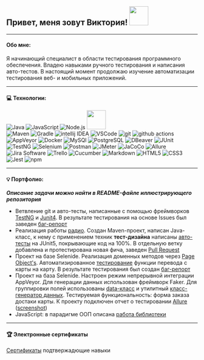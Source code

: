 ## Привет, меня зовут Виктория! <img src="https://media.giphy.com/media/mGcNjsfWAjY5AEZNw6/giphy.gif" width="50">

---

#### Обо мне:

Я начинающий специалист в области тестирования программного обеспечения. Владею навыками ручного тестирования и написания авто-тестов. В настоящий момент продолжаю изучение автоматизации тестирования веб- и мобильных приложений.

---

#### 💻 Технологии:
 <img alt="Java" src="https://img.shields.io/badge/Java-white?style=for-the-badge&logo=&logoColor=000000"/> <img alt="JavaScript" src="https://img.shields.io/badge/JavaScript-%23323330.svg?style=for-the-badge&logo=javascript&logoColor=23F7DF1E"/> <img alt="Node.js" src="https://img.shields.io/badge/Node.js-%23323330.svg?style=for-the-badge&logo=nodedotjs&logoColor=339933"/> <img src="https://media.giphy.com/media/VgCDAzcKvsR6OM0uWg/giphy.gif" width="50">  
 <img alt="Maven" src="https://img.shields.io/badge/-Maven-C71A36?style=for-the-badge&logo=apachemaven&logoColor=white"/>
 <img alt="Gradle" src="https://img.shields.io/badge/-Gradle-02303A?style=for-the-badge&logo=gradle&logoColor=white"/>
 <img alt="intellij IDEA" src="https://img.shields.io/badge/-intellij IDEA-%23323330.svg?style=for-the-badge&logo=intellijidea&logoColor=white"/>
 <img alt="VSCode" src="https://img.shields.io/badge/-Visual Studio Code-007ACC?style=for-the-badge&logo=visualstudiocode&logoColor=white"/>
 <img alt="git" src="https://img.shields.io/badge/-Git-F05032?style=for-the-badge&logo=git&logoColor=white" /> 
 <img alt="github actions" src="https://img.shields.io/badge/-Github_Actions-2088FF?style=for-the-badge&logo=github-actions&logoColor=white" />
 <img alt="AppVeyor" src="https://img.shields.io/badge/-AppVeyor-00B3E0?style=for-the-badge&logo=appveyor&logoColor=white"/>
 <img alt="Docker" src="https://img.shields.io/badge/-Docker-46a2f1?style=for-the-badge&logo=docker&logoColor=white" />
 <img alt="MySQl" src="https://img.shields.io/badge/-MySQl-4479A1?style=for-the-badge&logo=mysql&logoColor=white"/>
 <img alt="PostgreSQL" src="https://img.shields.io/badge/-PostgreSQL-4169E1?style=for-the-badge&logo=mysql&logoColor=white"/>
 <img alt="DBeaver" src="https://img.shields.io/badge/-DBeaver-382923?style=for-the-badge&logo=dbeaver&logoColor=white"/>
 <img alt="JUnit" src="https://img.shields.io/badge/-JUnit-25A162?style=for-the-badge&logo=junit5&logoColor=white"/>
 <img alt="TestNG" src="https://img.shields.io/badge/-TestNG-36B6E5?style=for-the-badge&logo=&logoColor=white"/>
 <img alt="Selenium" src="https://img.shields.io/badge/-Selenium-43B02A?style=for-the-badge&logo=selenium&logoColor=white"/>
 <img alt="Postman" src="https://img.shields.io/badge/-Postman-FF6C37?style=for-the-badge&logo=postman&logoColor=white"/>
 <img alt="JMeter" src="https://img.shields.io/badge/-JMeter-D22128?style=for-the-badge&logo=apachejmeter&logoColor=white"/>
 <img alt="JaCoCo" src="https://img.shields.io/badge/-JaCoCo-FFEFD5?style=for-the-badge&logo=&logoColor=white"/>
 <img alt="Allure" src="https://img.shields.io/badge/-Allure-008000?style=for-the-badge&logo=&logoColor=white"/>
 <img alt="Jira Software" src="https://img.shields.io/badge/-Jira Software-0052CC?style=for-the-badge&logo=jirasoftware&logoColor=white"/>
 <img alt="Trello" src="https://img.shields.io/badge/-Trello-0052CC?style=for-the-badge&logo=trello&logoColor=white"/>
 <img alt="Cucumber" src="https://img.shields.io/badge/-Cucumber-23D96C?style=for-the-badge&logo=cucumber&logoColor=white"/>
 <img alt="Markdown" src="https://img.shields.io/badge/-Markdown-%23323330.svg?style=for-the-badge&logo=markdown&logoColor=white"/>
 <img alt="HTML5" src="https://img.shields.io/badge/-HTML5-E34F26?style=for-the-badge&logo=html5&logoColor=white"/>
 <img alt="CSS3" src="https://img.shields.io/badge/-CSS3-1572B6?style=for-the-badge&logo=#1572B6&logoColor=white"/>
 <img alt="Jest" src="https://img.shields.io/badge/-Jest-white?style=for-the-badge&logo=jest&logoColor=C21325"/>
  <img alt="npm" src="https://img.shields.io/badge/-npm-CB3837?style=for-the-badge&logo=npm&logoColor=white"/>

---
#### 💡 Портфолио:
***Описание задачи можно найти в README-файле иллюстрирующего репозитория***  

- Ветвление git и авто-тесты, написанные с помощью фреймворков [TestNG](https://github.com/RytoryQA/Homework-autotest-1/blob/testng/src/test/java/org/example/CashbackHackServiceTest.java) и [Junit4](https://github.com/RytoryQA/Homework-autotest-1/blob/junit4/src/test/java/org/example/CashbackHackServiceTest.java). В результате тестирования на основе Issues был заведен [баг-репорт](https://github.com/RytoryQA/Homework-autotest-1/issues/1)  
- Реализация работы [радио](https://github.com/RytoryQA/Homework-10/blob/main/src/main/java/org/example/Radio.java). Создан Maven-проект, написан Java-класс, к нему с применением техник **тест-дизайна** написаны [авто-тесты](https://github.com/RytoryQA/Homework-10/blob/main/src/test/java/org/example/RadioTest.java) на JUnit5, покрывающие код на 100%. В отдельную ветку добавлена и протестирована новая фича, заведен [Pull Request](https://github.com/RytoryQA/Homework-10/pull/1)  
- Проект на базе Selenide. Реализация доменных методов через [Page Object's](https://github.com/RytoryQA/Homework-autotest-6/tree/main/src/test/java/ru/netology/web). Автоматизированное [тестирование](https://github.com/RytoryQA/Homework-autotest-6/blob/main/src/test/java/ru/netology/web/test/MoneyTransferTest.java) функции перевода с карты на карту. В результате тестирования был создан [баг-репорт](https://github.com/RytoryQA/Homework-autotest-6/issues/1)
- Проект  на база Selenide. Настроен режим непрерывной интеграции AppVeyor. Для генерации данных использован фреймворк Faker. Для группировки полей использованы [data-класс](https://github.com/RytoryQA/Homework-autotest-9/blob/main/src/test/java/ru/netology/test/DeliveryTest.java) и утилитный [класс-генератор данных](https://github.com/RytoryQA/Homework-autotest-9/blob/main/src/test/java/ru/netology/data/DataGenerator.java). Тестируемая функциональность: форма заказа достаки карты. К проекту подключен отчет о тестировании [Allure](https://github.com/RytoryQA/Homework-autotest-9/blob/e9368a42e22b82b2ea2841e1e24a616a43ce17b8/build.gradle#L14-L19) ([screenshot](https://github.com/RytoryQA/Homework-autotest-9/blob/main/README.md))
- JavaScript: в парадигме ООП описана [работа библиотеки](https://github.com/RytoryQA/bjs-2-homeworks/blob/main/5.classes/task.js)
  
---
#### 🏆 Электронные сертификаты
[Сертификаты](https://github.com/RytoryQA/RytoryQA/blob/main/Certificates.md) подтвержадющие навыки




 
